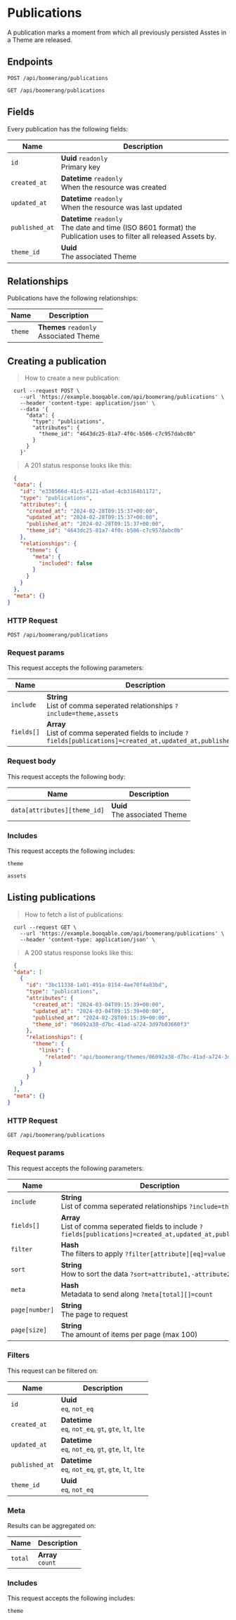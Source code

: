 # Publications

A publication marks a moment from which all previously persisted Asstes in a Theme are released.

## Endpoints
`POST /api/boomerang/publications`

`GET /api/boomerang/publications`

## Fields
Every publication has the following fields:

Name | Description
-- | --
`id` | **Uuid** `readonly`<br>Primary key
`created_at` | **Datetime** `readonly`<br>When the resource was created
`updated_at` | **Datetime** `readonly`<br>When the resource was last updated
`published_at` | **Datetime** `readonly`<br>The date and time (ISO 8601 format) the Publication uses to filter all released Assets by.
`theme_id` | **Uuid** <br>The associated Theme


## Relationships
Publications have the following relationships:

Name | Description
-- | --
`theme` | **Themes** `readonly`<br>Associated Theme


## Creating a publication



> How to create a new publication:

```shell
  curl --request POST \
    --url 'https://example.booqable.com/api/boomerang/publications' \
    --header 'content-type: application/json' \
    --data '{
      "data": {
        "type": "publications",
        "attributes": {
          "theme_id": "4643dc25-81a7-4f0c-b506-c7c957dabc0b"
        }
      }
    }'
```

> A 201 status response looks like this:

```json
  {
  "data": {
    "id": "e330566d-41c5-4121-a5ad-4cb3164b1172",
    "type": "publications",
    "attributes": {
      "created_at": "2024-02-28T09:15:37+00:00",
      "updated_at": "2024-02-28T09:15:37+00:00",
      "published_at": "2024-02-28T09:15:37+00:00",
      "theme_id": "4643dc25-81a7-4f0c-b506-c7c957dabc0b"
    },
    "relationships": {
      "theme": {
        "meta": {
          "included": false
        }
      }
    }
  },
  "meta": {}
}
```

### HTTP Request

`POST /api/boomerang/publications`

### Request params

This request accepts the following parameters:

Name | Description
-- | --
`include` | **String** <br>List of comma seperated relationships `?include=theme,assets`
`fields[]` | **Array** <br>List of comma seperated fields to include `?fields[publications]=created_at,updated_at,published_at`


### Request body

This request accepts the following body:

Name | Description
-- | --
`data[attributes][theme_id]` | **Uuid** <br>The associated Theme


### Includes

This request accepts the following includes:

`theme`


`assets`






## Listing publications



> How to fetch a list of publications:

```shell
  curl --request GET \
    --url 'https://example.booqable.com/api/boomerang/publications' \
    --header 'content-type: application/json' \
```

> A 200 status response looks like this:

```json
  {
  "data": [
    {
      "id": "3bc11338-1a01-491a-8154-4ae70f4a83bd",
      "type": "publications",
      "attributes": {
        "created_at": "2024-03-04T09:15:39+00:00",
        "updated_at": "2024-03-04T09:15:39+00:00",
        "published_at": "2024-02-28T09:15:39+00:00",
        "theme_id": "06092a38-d7bc-41ad-a724-3d97b03660f3"
      },
      "relationships": {
        "theme": {
          "links": {
            "related": "api/boomerang/themes/06092a38-d7bc-41ad-a724-3d97b03660f3"
          }
        }
      }
    }
  ],
  "meta": {}
}
```

### HTTP Request

`GET /api/boomerang/publications`

### Request params

This request accepts the following parameters:

Name | Description
-- | --
`include` | **String** <br>List of comma seperated relationships `?include=theme`
`fields[]` | **Array** <br>List of comma seperated fields to include `?fields[publications]=created_at,updated_at,published_at`
`filter` | **Hash** <br>The filters to apply `?filter[attribute][eq]=value`
`sort` | **String** <br>How to sort the data `?sort=attribute1,-attribute2`
`meta` | **Hash** <br>Metadata to send along `?meta[total][]=count`
`page[number]` | **String** <br>The page to request
`page[size]` | **String** <br>The amount of items per page (max 100)


### Filters

This request can be filtered on:

Name | Description
-- | --
`id` | **Uuid** <br>`eq`, `not_eq`
`created_at` | **Datetime** <br>`eq`, `not_eq`, `gt`, `gte`, `lt`, `lte`
`updated_at` | **Datetime** <br>`eq`, `not_eq`, `gt`, `gte`, `lt`, `lte`
`published_at` | **Datetime** <br>`eq`, `not_eq`, `gt`, `gte`, `lt`, `lte`
`theme_id` | **Uuid** <br>`eq`, `not_eq`


### Meta

Results can be aggregated on:

Name | Description
-- | --
`total` | **Array** <br>`count`


### Includes

This request accepts the following includes:

`theme`





